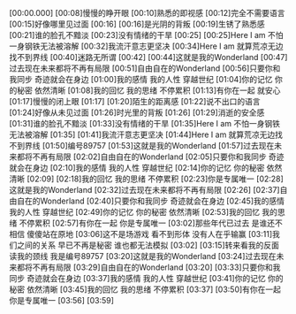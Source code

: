 [00:00.000]
[00:08]慢慢的睁开眼
[00:10]熟悉的即视感
[00:12]完全不需要语言
[00:15]好像哪里见过面
[00:16]
[00:16]是光阴的背叛
[00:19]生锈了熟悉感
[00:21]谁的脸孔不黯淡
[00:23]没有情绪的干旱
[00:25]
[00:25]Here I am 不怕一身钢铁无法被溶解
[00:32]我流汗意志更坚决
[00:34]Here I am 就算荒凉无边找不到界线
[00:40]迷路无所谓
[00:42]
[00:44]这就是我的Wonderland
[00:47]过去现在未来都将不再有局限
[00:51]自由自在的Wonderland
[00:56]只要你和我同步 奇迹就会在身边
[01:00]我的感情 我的人性 穿越世纪
[01:04]你的记忆 你的秘密 依然清晰
[01:08]我的回忆 我的思绪 不停累积
[01:13]有你在一起 就安心
[01:17]慢慢的闭上眼
[01:17]
[01:20]陌生的距离感
[01:22]说不出口的语言
[01:24]好像从未见过面
[01:26]时光里的背叛
[01:26]
[01:29]消逝的安全感
[01:31]谁的脸孔不黯淡
[01:33]没有情绪的干旱
[01:35]Here I am 不怕一身钢铁无法被溶解
[01:35]
[01:41]我流汗意志更坚决
[01:44]Here I am 就算荒凉无边找不到界线
[01:50]编号89757
[01:53]这就是我的Wonderland
[01:57]过去现在未来都将不再有局限
[02:02]自由自在的Wonderland
[02:05]只要你和我同步 奇迹就会在身边
[02:10]我的感情 我的人性 穿越世纪
[02:14]你的记忆 你的秘密 依然清晰
[02:09]
[02:18]我的回忆 我的思绪 不停累积
[02:23]你是专属唯一
[02:28]这就是我的Wonderland
[02:32]过去现在未来都将不再有局限
[02:26]
[02:37]自由自在的Wonderland
[02:40]只要你和我同步 奇迹就会在身边
[02:45]我的感情 我的人性 穿越世纪
[02:49]你的记忆 你的秘密 依然清晰
[02:53]我的回忆 我的思绪 不停累积
[02:57]有你在一起 你是专属唯一
[03:02]那些年代已过去 是谁还不相信 傻傻站在原地
[03:06]这不是场游戏 看不到形体 没有人在乎输赢
[03:11]我们之间的关系 早已不再是秘密 谁也都无法模拟
[03:02]
[03:15]转来看我的反面 读我的颈线 我是编号89757
[03:20]这就是我的Wonderland
[03:24]过去现在未来都将不再有局限
[03:29]自由自在的Wonderland
[03:20]
[03:33]只要你和我同步 奇迹就会在身边
[03:37]我的感情 我的人性 穿越世纪
[03:41]你的记忆 你的秘密 依然清晰
[03:45]我的回忆 我的思绪 不停累积
[03:37]
[03:50]有你在一起 你是专属唯一
[03:56]
[03:59]
